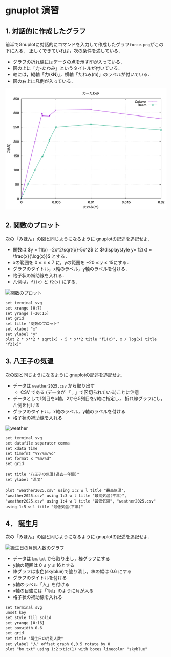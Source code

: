 # gnuplot 演習
## 1. 対話的に作成したグラフ

前半でGnuplotに対話的にコマンドを入力して作成したグラフ`force.png`がこの下に入る．
正しくできていれば，次の条件を満している．

- グラフの折れ線にはデータの点を示す印が入っている．
- 図の上に「力-たわみ」というタイトルが付いている．
- 軸には，縦軸「力(kN)」，横軸「たわみ(m)」のラベルが付いている．
- 図の右上に凡例が入っている．

![前半で作成したグラフがここに入る](force.png)

## 2. 関数のプロット

次の「みほん」の図と同じようになるように gnuplotの記述を追記せよ.

- 関数は $y = f1(x) =2x^2\sqrt{x}-5x^2$ と $\displaystyle y= f2(x) = \frac{x}{\log{x}}$ とする．
- xの範囲を $0 \leq x \leq 7$ に，yの範囲を $-20 \leq y \leq 15$にする．
- グラフのタイトル，x軸のラベル，y軸のラベルを付ける．
- 格子状の補助線を入れる．
- 凡例は，`f1(x)` と `f2(x)` にする．

![関数のプロット](funcplot.png)

```gnuplot {cmd=true output="html"}
set terminal svg
set xrange [0:7]
set yrange [-20:15]
set grid
set title "関数のプロット"
set xlabel "x"
set ylabel "y"
plot 2 * x**2 * sqrt(x) - 5 * x**2 title "f1(x)", x / log(x) title "f2(x)"
```

## 3. 八王子の気温

次の図と同じようになるように gnuplotの記述を追記せよ.

- データは `weather2025.csv` から取り出す
  - CSV である (データが 「 , 」で区切られている)ことに注意
- データとして1列目をx軸，2から5列目をy軸に指定し，
折れ線グラフにし，凡例を付ける
- グラフのタイトル，x軸のラベル，y軸のラベルを付ける
- 格子状の補助線を入れる

![weather](weather2025.png)

```gnuplot {cmd=true, output="html"}
set terminal svg
set datafile separator comma
set xdata time
set timefmt "%Y/%m/%d"
set format x "%m/%d"
set grid

set title "八王子の気温(過去一年間)"
set ylabel "温度"

plot "weather2025.csv" using 1:2 w l title "最高気温", "weather2025.csv" using 1:3 w l title "最高気温(平年)", "weather2025.csv" using 1:4 w l title "最低気温", "weather2025.csv" using 1:5 w l title "最低気温(平年)"
```

## 4． 誕生月

次の「みほん」の図と同じようになるように gnuplotの記述を追記せよ.

![誕生日の月別人数のグラフ](birthMonth.png)

- データは `bm.txt` から取り出し，棒グラフにする
- y軸の範囲は $0 \le y \le 16$とする
- 棒グラフは水色(skyblue)で塗り潰し，棒の幅は 0.6 にする
- グラフのタイトルを付ける
- y軸のラベル「人」を付ける
- x軸の目盛には「1月」のように月が入る
- 格子状の補助線を入れる

```gnuplot {cmd=true, output="html"}
set terminal svg
unset key
set style fill solid
set yrange [0:16]
set boxwidth 0.6
set grid
set title "誕生日の月別人数"
set ylabel "人" offset graph 0,0.5 rotate by 0
plot "bm.txt" using 1:2:xtic(1) with boxes linecolor "skyblue"

```
